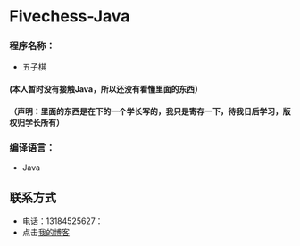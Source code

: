 # Fivechess-Java
### 程序名称：
* 五子棋
#### (本人暂时没有接触Java，所以还没有看懂里面的东西）
#### （声明：里面的东西是在下的一个学长写的，我只是寄存一下，待我日后学习，版权归学长所有）
### 编译语言：
* Java
 ## 联系方式
 * 电话：13184525627： 
* 点击[我的博客](http://al2o3.cc)
